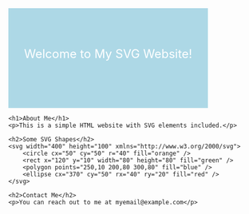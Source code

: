 <!DOCTYPE html>
<html lang="en">
<head>
    <meta charset="UTF-8">
    <meta name="viewport" content="width=device-width, initial-scale=1.0">
    <title>SVG Website</title>
</head>
<body>
    <svg width="400" height="200" xmlns="http://www.w3.org/2000/svg">
        <rect width="100%" height="100%" fill="lightblue" />
        <text x="50%" y="50%" text-anchor="middle" fill="white" font-size="24">Welcome to My SVG Website!</text>
    </svg>

    <h1>About Me</h1>
    <p>This is a simple HTML website with SVG elements included.</p>

    <h2>Some SVG Shapes</h2>
    <svg width="400" height="100" xmlns="http://www.w3.org/2000/svg">
        <circle cx="50" cy="50" r="40" fill="orange" />
        <rect x="120" y="10" width="80" height="80" fill="green" />
        <polygon points="250,10 200,80 300,80" fill="blue" />
        <ellipse cx="370" cy="50" rx="40" ry="20" fill="red" />
    </svg>

    <h2>Contact Me</h2>
    <p>You can reach out to me at myemail@example.com</p>
</body>
</html>

